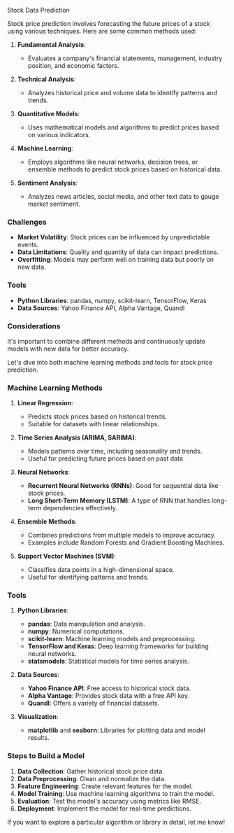 Stock Data Prediction

Stock price prediction involves forecasting the future prices of a stock using various techniques. Here are some common methods used:

1. **Fundamental Analysis**: 
   - Evaluates a company's financial statements, management, industry position, and economic factors.

2. **Technical Analysis**: 
   - Analyzes historical price and volume data to identify patterns and trends.

3. **Quantitative Models**:
   - Uses mathematical models and algorithms to predict prices based on various indicators.

4. **Machine Learning**:
   - Employs algorithms like neural networks, decision trees, or ensemble methods to predict stock prices based on historical data.

5. **Sentiment Analysis**:
   - Analyzes news articles, social media, and other text data to gauge market sentiment.

### Challenges

- **Market Volatility**: Stock prices can be influenced by unpredictable events.
- **Data Limitations**: Quality and quantity of data can impact predictions.
- **Overfitting**: Models may perform well on training data but poorly on new data.

### Tools

- **Python Libraries**: pandas, numpy, scikit-learn, TensorFlow, Keras
- **Data Sources**: Yahoo Finance API, Alpha Vantage, Quandl

### Considerations

It's important to combine different methods and continuously update models with new data for better accuracy. 

Let's dive into both machine learning methods and tools for stock price prediction.

### Machine Learning Methods

1. **Linear Regression**:
   - Predicts stock prices based on historical trends.
   - Suitable for datasets with linear relationships.

2. **Time Series Analysis (ARIMA, SARIMA)**:
   - Models patterns over time, including seasonality and trends.
   - Useful for predicting future prices based on past data.

3. **Neural Networks**:
   - **Recurrent Neural Networks (RNNs)**: Good for sequential data like stock prices.
   - **Long Short-Term Memory (LSTM)**: A type of RNN that handles long-term dependencies effectively.

4. **Ensemble Methods**:
   - Combines predictions from multiple models to improve accuracy.
   - Examples include Random Forests and Gradient Boosting Machines.

5. **Support Vector Machines (SVM)**:
   - Classifies data points in a high-dimensional space.
   - Useful for identifying patterns and trends.

### Tools

1. **Python Libraries**:
   - **pandas**: Data manipulation and analysis.
   - **numpy**: Numerical computations.
   - **scikit-learn**: Machine learning models and preprocessing.
   - **TensorFlow and Keras**: Deep learning frameworks for building neural networks.
   - **statsmodels**: Statistical models for time series analysis.

2. **Data Sources**:
   - **Yahoo Finance API**: Free access to historical stock data.
   - **Alpha Vantage**: Provides stock data with a free API key.
   - **Quandl**: Offers a variety of financial datasets.

3. **Visualization**:
   - **matplotlib** and **seaborn**: Libraries for plotting data and model results.

### Steps to Build a Model

1. **Data Collection**: Gather historical stock price data.
2. **Data Preprocessing**: Clean and normalize the data.
3. **Feature Engineering**: Create relevant features for the model.
4. **Model Training**: Use machine learning algorithms to train the model.
5. **Evaluation**: Test the model's accuracy using metrics like RMSE.
6. **Deployment**: Implement the model for real-time predictions.

If you want to explore a particular algorithm or library in detail, let me know!